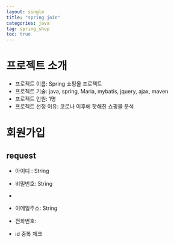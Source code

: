 ```yaml
---
layout: single
title: "spring join"
categories: java
tag: spring_shop
toc: true
---
```


# 프로젝트 소개
- 프로젝트 이름: Spring 쇼핑몰 프로젝트
- 프로젝트 기술: java, spring, Maria, mybatis, jquery, ajax, maven
- 프로젝트 인원: 1명
- 프로젝트 선정 이유: 코로나 이후에 핫해진 쇼핑몰 분석

# 회원가입

## request

- 아이디 : String
- 비밀번호: String
- 
- 이메일주소: String
- 전화번호:  


- id 중복 체크

```

```